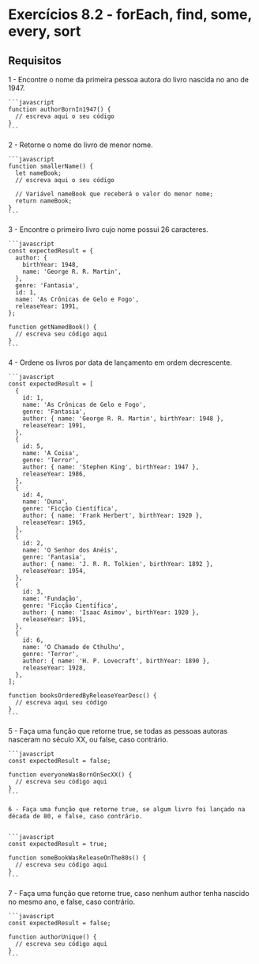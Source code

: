 # Exercícios 8.2 - forEach, find, some, every, sort

## Requisitos

1 - Encontre o nome da primeira pessoa autora do livro nascida no ano de 1947.

    ```javascript
    function authorBornIn1947() {
      // escreva aqui o seu código
    }
    ```

2 - Retorne o nome do livro de menor nome.

    ```javascript
    function smallerName() {
      let nameBook;
      // escreva aqui o seu código

      // Variável nameBook que receberá o valor do menor nome;
      return nameBook;
    }
    ```

3 - Encontre o primeiro livro cujo nome possui 26 caracteres.

    ```javascript
    const expectedResult = {
      author: {
        birthYear: 1948,
        name: 'George R. R. Martin',
      },
      genre: 'Fantasia',
      id: 1,
      name: 'As Crônicas de Gelo e Fogo',
      releaseYear: 1991,
    };

    function getNamedBook() {
      // escreva seu código aqui
    }
    ```

4 - Ordene os livros por data de lançamento em ordem decrescente.

    ```javascript
    const expectedResult = [
      {
        id: 1,
        name: 'As Crônicas de Gelo e Fogo',
        genre: 'Fantasia',
        author: { name: 'George R. R. Martin', birthYear: 1948 },
        releaseYear: 1991,
      },
      {
        id: 5,
        name: 'A Coisa',
        genre: 'Terror',
        author: { name: 'Stephen King', birthYear: 1947 },
        releaseYear: 1986,
      },
      {
        id: 4,
        name: 'Duna',
        genre: 'Ficção Científica',
        author: { name: 'Frank Herbert', birthYear: 1920 },
        releaseYear: 1965,
      },
      {
        id: 2,
        name: 'O Senhor dos Anéis',
        genre: 'Fantasia',
        author: { name: 'J. R. R. Tolkien', birthYear: 1892 },
        releaseYear: 1954,
      },
      {
        id: 3,
        name: 'Fundação',
        genre: 'Ficção Científica',
        author: { name: 'Isaac Asimov', birthYear: 1920 },
        releaseYear: 1951,
      },
      {
        id: 6,
        name: 'O Chamado de Cthulhu',
        genre: 'Terror',
        author: { name: 'H. P. Lovecraft', birthYear: 1890 },
        releaseYear: 1928,
      },
    ];

    function booksOrderedByReleaseYearDesc() {
      // escreva aqui seu código
    }
    ```

5 - Faça uma função que retorne true, se todas as pessoas autoras nasceram no século XX, ou false, caso contrário.

    ```javascript
    const expectedResult = false;

    function everyoneWasBornOnSecXX() {
      // escreva seu código aqui
    }
    ```

    6 - Faça uma função que retorne true, se algum livro foi lançado na década de 80, e false, caso contrário.


    ```javascript
    const expectedResult = true;

    function someBookWasReleaseOnThe80s() {
      // escreva seu código aqui
    }
    ```

7 - Faça uma função que retorne true, caso nenhum author tenha nascido no mesmo ano, e false, caso contrário.

    ```javascript
    const expectedResult = false;

    function authorUnique() {
      // escreva seu código aqui
    }
    ```
